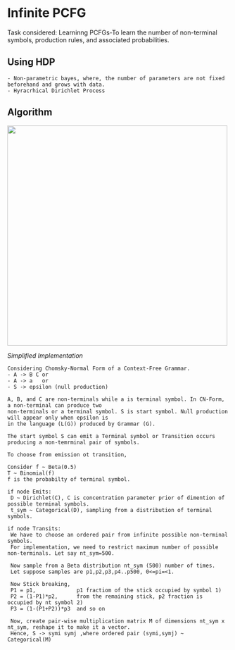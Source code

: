 # Infinite PCFG

Task considered: Learninng PCFGs-To learn the number of non-terminal symbols, production rules, and associated probabilities.

 ## Using HDP
 
 ```
- Non-parametric bayes, where, the number of parameters are not fixed beforehand and grows with data.
- Hyracrhical Dirichlet Process
```

## Algorithm
<img src="https://github.com/rishabhbhardwaj15/PPL/blob/master/hdp.png" width="500">

*Simplified Implementation*
```
Considering Chomsky-Normal Form of a Context-Free Grammar.
- A -> B C or
- A -> a   or
- S -> epsilon (null production)

A, B, and C are non-terminals while a is terminal symbol. In CN-Form, a non-terminal can produce two 
non-terminals or a terminal symbol. S is start symbol. Null production will appear only when epsilon is 
in the language (L(G)) produced by Grammar (G).
```

```
The start symbol S can emit a Terminal symbol or Transition occurs producing a non-temrminal pair of symbols. 

To choose from emission ot transition,

Consider f ~ Beta(0.5)
T ~ Binomial(f)
f is the probabilty of terminal symbol.

if node Emits:
 D ~ Dirichlet(C), C is concentration parameter prior of dimention of possible terminal symbols.
 t_sym ~ Categorical(D), sampling from a distribution of terminal symbols.
 
if node Transits:
 We have to choose an ordered pair from infinite possible non-terminal symbols.
 For implementation, we need to restrict maximum number of possible non-terminals. Let say nt_sym=500.

 Now sample from a Beta distribution nt_sym (500) number of times.
 Let suppose samples are p1,p2,p3,p4..p500, 0<=pi=<1.

 Now Stick breaking,
 P1 = p1,             p1 fractiom of the stick occupied by symbol 1)
 P2 = (1-P1)*p2,      from the remaining stick, p2 fraction is occupied by nt symbol 2)
 P3 = (1-(P1+P2))*p3  and so on
 
 Now, create pair-wise multiplication matrix M of dimensions nt_sym x nt_sym, reshape it to make it a vector.
 Hence, S -> symi symj ,where ordered pair (symi,symj) ~ Categorical(M)
```

